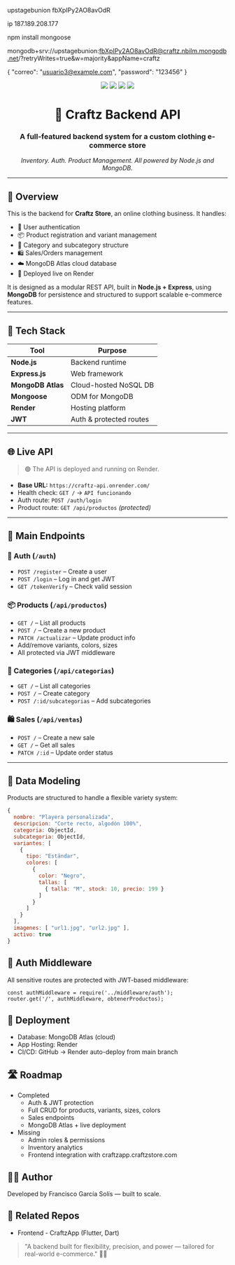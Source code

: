 upstagebunion
fbXpIPy2AO8avOdR

ip 187.189.208.177

npm install mongoose

mongodb+srv://upstagebunion:fbXpIPy2AO8avOdR@craftz.nbilm.mongodb.net/?retryWrites=true&w=majority&appName=craftz

{
    "correo": "usuario3@example.com",
    "password": "123456"
}


<p align="center">
  <img src="https://img.shields.io/badge/Node.js-18.x-green?style=for-the-badge"/>
  <img src="https://img.shields.io/badge/Express.js-Backend-blue?style=for-the-badge"/>
  <img src="https://img.shields.io/badge/MongoDB-Atlas-brightgreen?style=for-the-badge"/>
  <img src="https://img.shields.io/badge/Hosted%20on-Render-purple?style=for-the-badge"/>
</p>

<h1 align="center">🛒 Craftz Backend API</h1>
<h3 align="center">A full-featured backend system for a custom clothing e-commerce store</h3>

<p align="center">
  <em>Inventory. Auth. Product Management. All powered by Node.js and MongoDB.</em>
</p>

---

## 📌 Overview

This is the backend for **Craftz Store**, an online clothing business. It handles:

- 🔐 User authentication
- 📦 Product registration and variant management
- 📂 Category and subcategory structure
- 🛍️ Sales/Orders management
- ☁️ MongoDB Atlas cloud database
- 🚀 Deployed live on Render

It is designed as a modular REST API, built in **Node.js + Express**, using **MongoDB** for persistence and structured to support scalable e-commerce features.

---

## 🔧 Tech Stack

| Tool | Purpose |
|------|---------|
| **Node.js** | Backend runtime |
| **Express.js** | Web framework |
| **MongoDB Atlas** | Cloud-hosted NoSQL DB |
| **Mongoose** | ODM for MongoDB |
| **Render** | Hosting platform |
| **JWT** | Auth & protected routes |

---

## 🌐 Live API

> 🟢 The API is deployed and running on Render.

- **Base URL:** `https://craftz-api.onrender.com/`  
- Health check: `GET /` → `API funcionando`  
- Auth route: `POST /auth/login`  
- Product route: `GET /api/productos` *(protected)*

---

## 📁 Main Endpoints

### 🔐 Auth (`/auth`)
- `POST /register` – Create a user
- `POST /login` – Log in and get JWT
- `GET /tokenVerify` – Check valid session

### 📦 Products (`/api/productos`)
- `GET /` – List all products
- `POST /` – Create a new product
- `PATCH /actualizar` – Update product info
- Add/remove variants, colors, sizes
- All protected via JWT middleware

### 📂 Categories (`/api/categorias`)
- `GET /` – List all categories
- `POST /` – Create category
- `POST /:id/subcategorias` – Add subcategories

### 🛍️ Sales (`/api/ventas`)
- `POST /` – Create a new sale
- `GET /` – Get all sales
- `PATCH /:id` – Update order status

---

## 🧠 Data Modeling

Products are structured to handle a flexible variety system:

```js
{
  nombre: "Playera personalizada",
  descripcion: "Corte recto, algodón 100%",
  categoria: ObjectId,
  subcategoria: ObjectId,
  variantes: [
    {
      tipo: "Estándar",
      colores: [
        {
          color: "Negro",
          tallas: [
            { talla: "M", stock: 10, precio: 199 }
          ]
        }
      ]
    }
  ],
  imagenes: [ "url1.jpg", "url2.jpg" ],
  activo: true
}
```

## 🔐 Auth Middleware
All sensitive routes are protected with JWT-based middleware:
```
const authMiddleware = require('../middleware/auth');
router.get('/', authMiddleware, obtenerProductos);
```

## 🚀 Deployment
- Database: MongoDB Atlas (cloud)
- App Hosting: Render
- CI/CD: GitHub → Render auto-deploy from main branch

## 🛣️ Roadmap
- Completed 
    - Auth & JWT protection
    - Full CRUD for products, variants, sizes, colors
    - Sales endpoints
    - MongoDB Atlas + live deployment
- Missing
    - Admin roles & permissions
    - Inventory analytics
    - Frontend integration with craftzapp.craftzstore.com
 
## 👨‍💻 Author
Developed by Francisco García Solís — built to scale.

## 📎 Related Repos
- Frontend - CraftzApp (Flutter, Dart)

> "A backend built for flexibility, precision, and power — tailored for real-world e-commerce." 💼🧵
